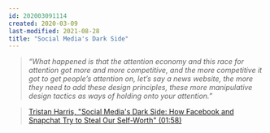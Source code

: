 ```yaml
---
id: 202003091114
created: 2020-03-09
last-modified: 2021-08-28
title: "Social Media's Dark Side"
---
```

>*“What happened is that the attention economy and this race for attention got more and more competitive, and the more competitive it got to get people’s attention on, let’s say a news website, the more they need to add these design principles, these more manipulative design tactics as ways of holding onto your attention.”* 

>[Tristan Harris, "Social Media's Dark Side: How Facebook and Snapchat Try to Steal Our Self-Worth" (01:58)](https://www.youtube.com/watch?v=HBRLMoL_vTQ)